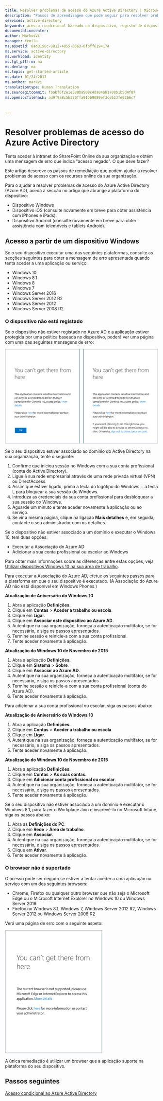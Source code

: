 ```yaml
---
title: Resolver problemas de acesso do Azure Active Directory | Microsoft Docs
description: "Passos de aprendizagem que pode seguir para resolver problemas de acesso com os recursos online da sua organização."
services: active-directory
keywords: acesso condicional baseado no dispositivo, registo de dispositivos, ativar o registo de dispositivos, registo de dispositivos e MDM
documentationcenter: 
author: MarkusVi
manager: femila
ms.assetid: 8ad0156c-0812-4855-8563-6fbff6194174
ms.service: active-directory
ms.workload: identity
ms.tgt_pltfrm: na
ms.devlang: na
ms.topic: get-started-article
ms.date: 01/24/2017
ms.author: markvi
translationtype: Human Translation
ms.sourcegitcommit: fbabf6f2e1e588ba509c4da84ab1700b1b5d4f87
ms.openlocfilehash: ad9f9a8c5b370ffa916b9089ef3ce523fe0266c7


---
```

# <a name="troubleshooting-for-azure-active-directory-access-issues"></a>Resolver problemas de acesso do Azure Active Directory
Tenta aceder à intranet do SharePoint Online da sua organização e obtém uma mensagem de erro que indica "acesso negado". O que deve fazer?


Este artigo descreve os passos de remediação que podem ajudar a resolver problemas de acesso com os recursos online da sua organização.

Para o ajudar a resolver problemas de acesso do Azure Active Directory (Azure AD), aceda à secção no artigo que abrange a plataforma do dispositivo:

* Dispositivo Windows
* Dispositivo iOS (consulte novamente em breve para obter assistência com iPhones e iPads).
* Dispositivo Android (consulte novamente em breve para obter assistência com telemóveis e tablets Android).

## <a name="access-from-a-windows-device"></a>Acesso a partir de um dispositivo Windows
Se o seu dispositivo executar uma das seguintes plataformas, consulte as secções seguintes para obter a mensagem de erro apresentada quando tenta aceder a uma aplicação ou serviço:

* Windows 10
* Windows 8.1
* Windows 8
* Windows 7
* Windows Server 2016
* Windows Server 2012 R2
* Windows Server 2012
* Windows Server 2008 R2

### <a name="device-is-not-registered"></a>O dispositivo não está registado
Se o dispositivo não estiver registado no Azure AD e a aplicação estiver protegida por uma política baseada no dispositivo, poderá ver uma página com uma das seguintes mensagens de erro:

![Mensagens "Problemas difíceis de resolver" relativas a dispositivos não registados](./media/active-directory-conditional-access-device-remediation/01.png "Cenário")

Se o seu dispositivo estiver associado ao domínio do Active Directory na sua organização, tente o seguinte:

1. Confirme que iniciou sessão no Windows com a sua conta profissional (conta do Active Directory).
2. Ligue à sua rede empresarial através de uma rede privada virtual (VPN) ou DirectAccess.
3. Assim que estiver ligado, prima a tecla do logótipo do Windows + a tecla L para bloquear a sua sessão do Windows.
4. Introduza as credenciais da sua conta profissional para desbloquear a sua sessão do Windows.
5. Aguarde um minuto e tente aceder novamente à aplicação ou ao serviço.
6. Se vir a mesma página, clique na ligação **Mais detalhes** e, em seguida, contacte o seu administrador com os detalhes.

Se o dispositivo não estiver associado a um domínio e executar o Windows 10, tem duas opções:

* Executar a Associação do Azure AD
* Adicionar a sua conta profissional ou escolar ao Windows

Para obter mais informações sobre as diferenças entre estas opções, veja [Utilizar dispositivos Windows 10 na sua área de trabalho](active-directory-azureadjoin-windows10-devices.md).

Para executar a Associação do Azure AD, efetue os seguintes passos para a plataforma em que o seu dispositivo é executado. (A Associação do Azure AD não está disponível em Windows Phones.)

**Atualização de Aniversário do Windows 10**

1. Abra a aplicação **Definições**.
2. Clique em **Contas** > **Aceder a trabalho ou escola**.
3. Clique em **Ligar**.
4. Clique em **Associar este dispositivo ao Azure AD**.
5. Autentique na sua organização, forneça a autenticação multifator, se for necessário, e siga os passos apresentados.
6. Termine sessão e reinicie-a com a sua conta profissional.
7. Tente aceder novamente à aplicação.

**Atualização do Windows 10 de Novembro de 2015**

1. Abra a aplicação **Definições**.
2. Clique em **Sistema** > **Sobre**.
3. Clique em **Associar ao Azure AD**.
4. Autentique na sua organização, forneça a autenticação multifator, se for necessário, e siga os passos apresentados.
5. Termine sessão e reinicie-a com a sua conta profissional (conta do Azure AD).
6. Tente aceder novamente à aplicação.

Para adicionar a sua conta profissional ou escolar, siga os passos abaixo:

**Atualização de Aniversário do Windows 10**

1. Abra a aplicação **Definições**.
2. Clique em **Contas** > **Aceder a trabalho ou escola**.
3. Clique em **Ligar**.
4. Autentique na sua organização, forneça a autenticação multifator, se for necessário, e siga os passos apresentados.
5. Tente aceder novamente à aplicação.

**Atualização do Windows 10 de Novembro de 2015**

1. Abra a aplicação **Definições**.
2. Clique em **Contas** > **As suas contas**.
3. Clique em **Adicionar conta profissional ou escolar**.
4. Autentique na sua organização, forneça a autenticação multifator, se for necessário, e siga os passos apresentados.
5. Tente aceder novamente à aplicação.

Se o seu dispositivo não estiver associado a um domínio e executar o Windows 8.1, para fazer o Workplace Join e inscrevê-lo no Microsoft Intune, siga os passos abaixo:

1. Abra as **Definições do PC**.
2. Clique em **Rede** > **Área de trabalho**.
3. Clique em **Associar**.
4. Autentique na sua organização, forneça a autenticação multifator, se for necessário, e siga os passos apresentados.
5. Clique em **Ativar**.
6. Tente aceder novamente à aplicação.

### <a name="browser-is-not-supported"></a>O browser não é suportado
O acesso pode ser negado se estiver a tentar aceder a uma aplicação ou serviço com um dos seguintes browsers:

* Chrome, Firefox ou qualquer outro browser que não seja o Microsoft Edge ou o Microsoft Internet Explorer no Windows 10 ou Windows Server 2016
* Firefox no Windows 8.1, Windows 7, Windows Server 2012 R2, Windows Server 2012 ou Windows Server 2008 R2

Verá uma página de erro com o seguinte aspeto:

![Mensagem "Problemas difíceis de resolver" relativos a browsers não suportados](./media/active-directory-conditional-access-device-remediation/02.png "Cenário")

A única remediação é utilizar um browser que a aplicação suporte na plataforma do seu dispositivo.

## <a name="next-steps"></a>Passos seguintes
[Acesso condicional ao Azure Active Directory](active-directory-conditional-access.md)




<!--HONumber=Jan17_HO4-->


